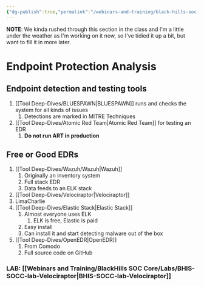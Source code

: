 ```yaml
---
{"dg-publish":true,"permalink":"/webinars-and-training/black-hills-soc-core/topics/socc-08-endpoint-protection/","updated":"2024-03-13T16:15:26.000-07:00"}
---
```


**NOTE**: We kinda rushed through this section in the class and I'm a little under the weather as I'm working on it now, so I've tidied it up a bit, but want to fill it in more later.
# Endpoint Protection Analysis
## Endpoint detection and testing tools
1. [[Tool Deep-Dives/BLUESPAWN\|BLUESPAWN]] runs and checks the system for all kinds of issues
	1. Detections are marked in MITRE Techniques
2. [[Tool Deep-Dives/Atomic Red Team\|Atomic Red Team]] for testing an EDR
	1. **Do not run ART in production**

## Free or Good EDRs
1. [[Tool Deep-Dives/Wazuh/Wazuh\|Wazuh]]
	1. Originally an inventory system
	2. Full stack EDR
	3. Data feeds to an ELK stack
2. [[Tool Deep-Dives/Velociraptor\|Velociraptor]]
3. LimaCharlie
4. [[Tool Deep-Dives/Elastic Stack\|Elastic Stack]]
	1. Almost everyone uses ELK
		1. ELK is free, Elastic is paid
	2. Easy install
	3. Can install it and start detecting malware out of the box
5. [[Tool Deep-Dives/OpenEDR\|OpenEDR]]
	1. From Comodo
	2. Full source code on GitHub


### LAB: [[Webinars and Training/BlackHills SOC Core/Labs/BHIS-SOCC-lab-Velociraptor\|BHIS-SOCC-lab-Velociraptor]]
